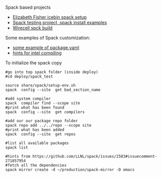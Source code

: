 Spack based projects
  * [Elizabeth Fisher icebin spack setup](https://github.com/citibeth/icebin)
  * [Spack testing project, spack install examples](https://github.com/eschnett/spack-test)
  * [Wirecell spck build](https://github.com/WireCell/wire-cell-spack)
  
Some examples of Spack customization:
  * [some example of package.yaml](https://github.com/LLNL/spack/issues/1505)
  * [hints for intel compiling](https://groups.google.com/forum/#!topic/spack/NxyNTAZyMQg)


To initialize the spack copy 
    
    #go into top spack folder (inside deploy)
    #cd deploy/spack_test
    
    source share/spack/setup-env.sh
    spack  config --site  get bad_section_name

    #add system compiler
    spack  compiler find --scope site    
    #print what has been found
    spack  config --site  get compilers
    
    #add our our package repo folder
    spack repo add ../../repo --scope site
    #print what has been added
    spack  config --site  get repos

    #list all available packages   
    spack list

    #hints from https://github.com/LLNL/spack/issues/2583#issuecomment-271857954
    #fetch all the dependencies
    spack mirror create -d ~/production/spack-mirror -D emacs
    